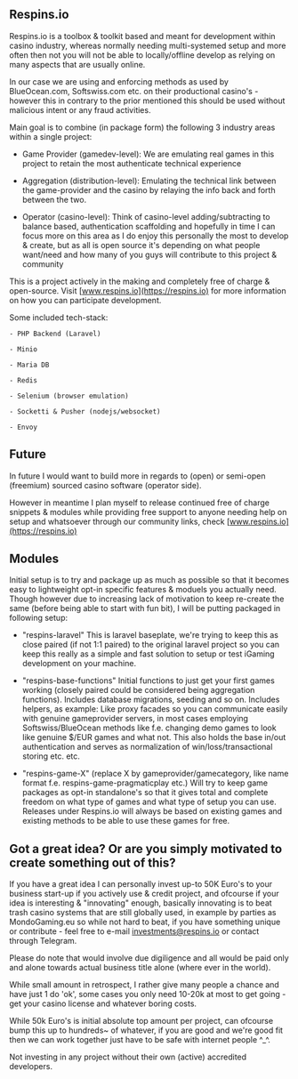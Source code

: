 ## Respins.io
Respins.io is a toolbox & toolkit based and meant for development within casino industry, whereas normally needing multi-systemed setup and more often then not you will not be able to locally/offline develop as relying on many aspects that are usually online.

In our case we are using and enforcing methods as used by BlueOcean.com, Softswiss.com etc. on their productional casino's - however this in contrary to the prior mentioned this should be used without malicious intent or any fraud activities.

Main goal is to combine (in package form) the following 3 industry areas within a single project:

 - Game Provider (gamedev-level): We are emulating real games in this project to retain the most authenticate technical experience

 - Aggregation (distribution-level): Emulating the technical link between the game-provider and the casino by relaying the info back and forth between the two.

 - Operator (casino-level): Think of casino-level adding/subtracting to balance based, authentication scaffolding and hopefully in time I can focus more on this area as I do enjoy this personally the most to develop & create, but as all is open source it's depending on what people want/need and how many of you guys will contribute to this project & community

This is a project actively in the making and completely free of charge & open-source. Visit [www.respins.io](https://respins.io) for more information on how you can participate development.

Some included tech-stack:

    - PHP Backend (Laravel)

    - Minio

    - Maria DB

    - Redis

    - Selenium (browser emulation)

    - Socketti & Pusher (nodejs/websocket)

    - Envoy

## Future
In future I would want to build more in regards to (open) or semi-open (freemium) sourced casino software (operator side). 

However in meantime I plan myself to release continued free of charge snippets & modules while providing free support to anyone needing help on setup and whatsoever through our community links, check [www.respins.io](https://respins.io)

## Modules
Initial setup is to try and package up as much as possible so that it becomes easy to lightweight opt-in specific features & moduels you actually need. Though however due to increasing lack of motivation to keep re-create the same (before being able to start with fun bit), I will be putting packaged in following setup:

- "respins-laravel"
    This is laravel baseplate, we're trying to keep this as close paired (if not 1:1 paired) to the original laravel project so you can keep this really as a simple and fast solution to setup or test iGaming development on your machine.

- "respins-base-functions"
    Initial functions to just get your first games working (closely paired could be considered being aggregation functions).
    Includes database migrations, seeding and so on.
    Includes helpers, as example: 
        Like proxy facades so you can communicate easily with genuine gameprovider servers, in most cases employing Softswiss/BlueOcean methods like f.e. changing demo games to look like genuine $/EUR games and what not. 
    This also holds the base in/out authentication and serves as normalization of win/loss/transactional storing etc. etc.

- "respins-game-X" (replace X by gameprovider/gamecategory, like name format f.e. respins-game-pragmaticplay etc.)
    Will try to keep game packages as opt-in standalone's so that it gives total and complete freedom on what type of games and what type of setup you can use.
    Releases under Respins.io will always be based on existing games and existing methods to be able to use these games for free.

    
## Got a great idea? Or are you simply motivated to create something out of this?

If you have a great idea I can personally invest up-to 50K Euro's to your business start-up if you actively use & credit project, and ofcourse if your idea is interesting & "innovating" enough, basically innovating is to beat trash casino systems that are still globally used, in example by parties as MondoGaming.eu so while not hard to beat, if you have something unique or contribute - feel free to e-mail [investments@respins.io](mailto:investments@respins.io) or contact through Telegram.

Please do note that would involve due digiligence and all would be paid only and alone towards actual business title alone (where ever in the world).

While small amount in retrospect, I rather give many people a chance and have just 1 do 'ok', some cases you only need 10-20k at most to get going - get your casino license and whatever boring costs. 

While 50k Euro's is initial absolute top amount per project, can ofcourse bump this up to hundreds~ of whatever, if you are good and we're good fit then we can work together just have to be safe with internet people ^_^.
 
Not investing in any project without their own (active) accredited developers.

